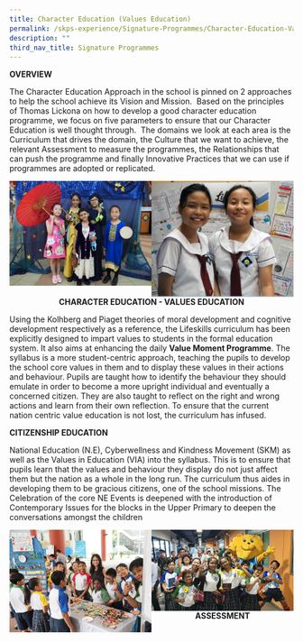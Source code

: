 ```yaml
---
title: Character Education (Values Education)
permalink: /skps-experience/Signature-Programmes/Character-Education-Values-Education
description: ""
third_nav_title: Signature Programmes
---
```

**OVERVIEW**

The Character Education Approach in the school is pinned on 2 approaches to help the school achieve its Vision and Mission.  Based on the principles of Thomas Lickona on how to develop a good character education programme, we focus on five parameters to ensure that our Character Education is well thought through.  The domains we look at each area is the Curriculum that drives the domain, the Culture that we want to achieve, the relevant Assessment to measure the programmes, the Relationships that can push the programme and finally Innovative Practices that we can use if programmes are adopted or replicated.

<img src="/images/01.png" 
     style="width:50%;float:left">
		 <img src="/images/02.png" 
     style="width:50%;float:left">
		 
<center>
	
**CHARACTER EDUCATION - VALUES EDUCATION**
	
</center>

Using the Kolhberg and Piaget theories of moral development and cognitive development respectively as a reference, the Lifeskills curriculum has been explicitly designed to impart values to students in the formal education system. It also aims at enhancing the daily **Value Moment Programme**. The syllabus is a more student-centric approach, teaching the pupils to develop the school core values in them and to display these values in their actions and behaviour. Pupils are taught how to identify the behaviour they should emulate in order to become a more upright individual and eventually a concerned citizen. They are also taught to reflect on the right and wrong actions and learn from their own reflection. To ensure that the current nation centric value education is not lost, the curriculum has infused.

**CITIZENSHIP EDUCATION**

National Education (N.E), Cyberwellness and Kindness Movement (SKM) as well as the Values in Education (VIA) into the syllabus. This is to ensure that pupils learn that the values and behaviour they display do not just affect them but the nation as a whole in the long run. The curriculum thus aides in developing them to be gracious citizens, one of the school missions. The Celebration of the core NE Events is deepened with the introduction of Contemporary Issues for the blocks in the Upper Primary to deepen the conversations amongst the children

<img src="/images/04.png" 
     style="width:50%;float:left">
		 <img src="/images/05.png" 
     style="width:50%;float:left">
		 <br><br><br><br>
<center>
	
**ASSESSMENT**
	
</center>